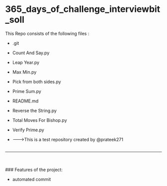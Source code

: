 # 365_days_of_challenge_interviewbit_soll
This Repo consists of the following files :
- .git
- Count And Say.py
- Leap Year.py
- Max Min.py
- Pick from both sides.py
- Prime Sum.py
- README.md
- Reverse the String.py
- Total Moves For Bishop.py
- Verify Prime.py




- --->This is a test repository created by @prateek271
<br><br>
---
<br><br>###	Features of the project:
<br>


- automated commit